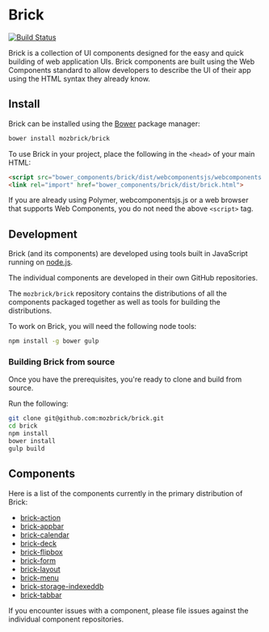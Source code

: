 # Brick

[![Build Status](https://travis-ci.org/mozbrick/brick.png)](https://travis-ci.org/mozbrick/brick)

Brick is a collection of UI components designed for the easy and quick building of web application UIs. Brick components are built using the Web Components standard to allow developers to describe the UI of their app using the HTML syntax they already know.

## Install

Brick can be installed using the [Bower](http://bower.io) package manager:

```sh
bower install mozbrick/brick
```

To use Brick in your project, place the following in the `<head>` of your main HTML:

```html
<script src="bower_components/brick/dist/webcomponentsjs/webcomponents.js"></script>
<link rel="import" href="bower_components/brick/dist/brick.html">
```

If you are already using Polymer, webcomponentsjs.js or a web browser that supports Web Components, you do not need the above `<script>` tag.

## Development

Brick (and its components) are developed using tools built in JavaScript running on [node.js](http://nodejs.org/download/).

The individual components are developed in their own GitHub repositories.

The `mozbrick/brick` repository contains the distributions of all the components packaged together as well as tools for building the distributions.

To work on Brick, you will need the following node tools:

```bash
npm install -g bower gulp
```

### Building Brick from source

Once you have the prerequisites, you're ready to clone and build from source.

Run the following:

```bash
git clone git@github.com:mozbrick/brick.git
cd brick
npm install
bower install
gulp build
```

## Components

Here is a list of the components currently in the primary distribution of Brick:

* [brick-action](https://github.com/mozbrick/brick-action)
* [brick-appbar](https://github.com/mozbrick/brick-appbar)
* [brick-calendar](https://github.com/mozbrick/brick-calendar)
* [brick-deck](https://github.com/mozbrick/brick-deck)
* [brick-flipbox](https://github.com/mozbrick/brick-flipbox)
* [brick-form](https://github.com/mozbrick/brick-form)
* [brick-layout](https://github.com/mozbrick/brick-layout)
* [brick-menu](https://github.com/mozbrick/brick-menu)
* [brick-storage-indexeddb](https://github.com/mozbrick/brick-storage-indexeddb)
* [brick-tabbar](https://github.com/mozbrick/brick-tabbar)

If you encounter issues with a component, please file issues against the individual component repositories.

